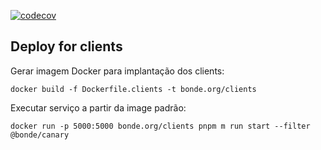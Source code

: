 [![codecov](https://codecov.io/gh/nossas/bonde-clients/branch/main/graph/badge.svg?token=ERKL6UZ3V8)](https://codecov.io/gh/nossas/bonde-clients)


## Deploy for clients

Gerar imagem Docker para implantação dos clients:

`docker build -f Dockerfile.clients -t bonde.org/clients`

Executar serviço a partir da image padrão:

`docker run -p 5000:5000 bonde.org/clients pnpm m run start --filter @bonde/canary`

